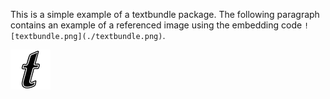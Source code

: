 This is a simple example of a textbundle package. The following paragraph contains an example of a referenced image using the embedding code `![textbundle.png](./textbundle.png)`.

![textbundle.png](./textbundle.png)
